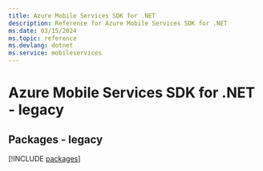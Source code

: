```yaml
---
title: Azure Mobile Services SDK for .NET
description: Reference for Azure Mobile Services SDK for .NET
ms.date: 03/15/2024
ms.topic: reference
ms.devlang: dotnet
ms.service: mobileservices
---
```

# Azure Mobile Services SDK for .NET - legacy
## Packages - legacy
[!INCLUDE [packages](mobile-services-index.md)]